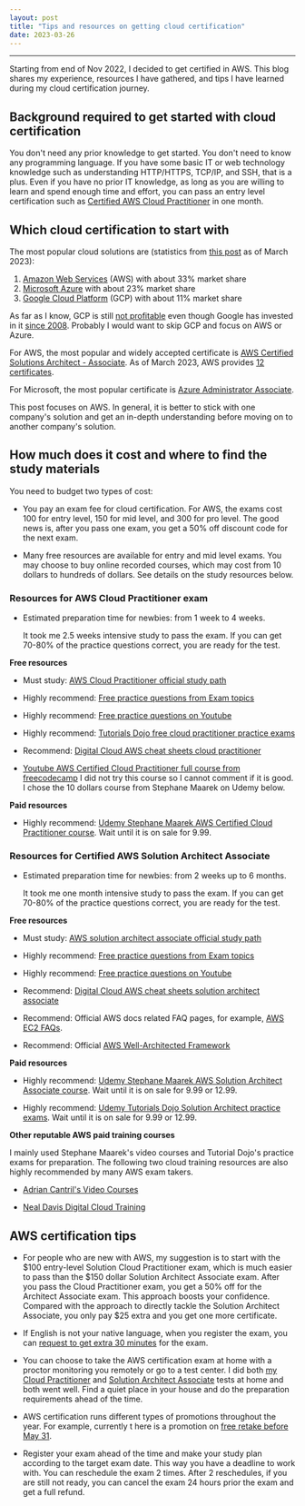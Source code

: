 ```yaml
---
layout: post
title: "Tips and resources on getting cloud certification"
date: 2023-03-26
---
```


---

Starting from end of Nov 2022, I decided to get certified in AWS. This blog shares my experience, resources I have gathered, and tips I have learned during my cloud certification journey. 

## Background required to get started with cloud certification

You don't need any prior knowledge to get started. You don't need to know any programming language. If you have some basic IT or web technology knowledge such as understanding HTTP/HTTPS, TCP/IP, and SSH, that is a plus. Even if you have no prior IT knowledge, as long as you are willing to learn and spend enough time and effort, you can pass an entry level certification such as [Certified AWS Cloud Practitioner](https://aws.amazon.com/certification/certified-cloud-practitioner/) in one month. 

## Which cloud certification to start with

The most popular cloud solutions are (statistics from [this post](https://aag-it.com/the-latest-cloud-computing-statistics/) as of March 2023):

1. [Amazon Web Services](https://aws.amazon.com/) (AWS) with about 33% market share
2. [Microsoft Azure](https://azure.microsoft.com/en-us/) with about 23% market share
3. [Google Cloud Platform](https://cloud.google.com/) (GCP) with about 11% market share

 As far as I know, GCP is still [not profitable](https://www.sdxcentral.com/articles/news/will-google-cloud-ever-be-profitable/2023/02/) even though Google has invested in it [since 2008](https://en.wikipedia.org/wiki/Google_Cloud_Platform). Probably I would want to skip GCP and focus on AWS or Azure. 

For AWS, the most popular and widely accepted certificate is [AWS Certified Solutions Architect - Associate](https://aws.amazon.com/certification/certified-solutions-architect-associate/). As of March 2023, AWS provides [12 certificates](https://aws.amazon.com/certification/exams/?nc2=sb_ce_exm). 

For Microsoft, the most popular certificate is [Azure Administrator Associate](https://learn.microsoft.com/en-us/certifications/azure-administrator/).

This post focuses on AWS. In general, it is better to stick with one company's solution and get an in-depth understanding before moving on to another company's solution. 

## How much does it cost and where to find the study materials

You need to budget two types of cost: 

* You pay an exam fee for cloud certification. For AWS, the exams cost 100 for entry level, 150 for mid level, and 300 for pro level. The good news is, after you pass one exam, you get a 50% off discount code for the next exam. 

* Many free resources are available for entry and mid level exams. You may choose to buy online recorded courses, which may cost from 10 dollars to hundreds of dollars. See details on the study resources below.

### Resources for AWS Cloud Practitioner exam

* Estimated preparation time for newbies: from 1 week to 4 weeks. 
  
  It took me 2.5 weeks intensive study to pass the exam. If you can get 70-80% of the practice questions correct, you are ready for the test. 

**Free resources**

* Must study:  [AWS Cloud Practitioner official study path](https://aws.amazon.com/training/learn-about/cloud-practitioner/)
  
* Highly recommend:  [Free practice questions from Exam topics](https://www.examtopics.com/exams/amazon/aws-certified-cloud-practitioner/)

* Highly recommend: [Free practice questions on Youtube](https://youtu.be/IvvD13aNO68)
  
* Highly recommend: [Tutorials Dojo free cloud practitioner practice exams](https://portal.tutorialsdojo.com/courses/free-aws-certified-cloud-practitioner-practice-exams-sampler/)

* Recommend: [Digital Cloud AWS cheat sheets cloud practitioner](https://digitalcloud.training/category/aws-cheat-sheets/aws-cloud-practitioner/)

* [Youtube AWS Certified Cloud Practitioner full course from freecodecamp](https://www.youtube.com/watch?v=SOTamWNgDKc) I did not try this course so I cannot comment if it is good. I chose the 10 dollars course from Stephane Maarek on Udemy below. 


**Paid resources**

* Highly recommend: [Udemy Stephane Maarek AWS Certified Cloud Practitioner course](https://www.udemy.com/course/aws-certified-cloud-practitioner-new/). Wait until it is on sale for 9.99. 
  
### Resources for Certified AWS Solution Architect Associate 

* Estimated preparation time for newbies: from 2 weeks up to 6 months. 
  
  It took me one month intensive study to pass the exam. If you can get 70-80% of the practice questions correct, you are ready for the test. 

**Free resources**

* Must study: [AWS solution architect associate official study path](https://aws.amazon.com/certification/certified-solutions-architect-associate/)

* Highly recommend:  [Free practice questions from Exam topics](https://www.examtopics.com/exams/amazon/aws-certified-solutions-architect-associate-saa-c03/)

* Highly recommend: [Free practice questions on Youtube](https://www.youtube.com/watch?v=bWjA4MagDSc&list=PL_0RK_1F4sTCdiXliNXqcRRnpiDiXhQLV&index=2)
  
* Recommend: [Digital Cloud AWS cheat sheets solution architect associate](https://digitalcloud.training/category/aws-cheat-sheets/aws-solutions-architect-associate/)

* Recommend: Official AWS docs related FAQ pages, for example, [AWS EC2 FAQs](https://aws.amazon.com/ec2/faqs/).

* Recommend: Official [AWS Well-Architected Framework](https://docs.aws.amazon.com/pdfs/wellarchitected/latest/framework/wellarchitected-framework.pdf#welcome)

**Paid resources**

* Highly recommend: [Udemy Stephane Maarek AWS Solution Architect Associate course](https://www.udemy.com/course/aws-certified-solutions-architect-associate-saa-c03/). Wait until it is on sale for 9.99 or 12.99.
  
* Highly recommend: [Udemy Tutorials Dojo Solution Architect practice exams](https://www.udemy.com/course/aws-certified-solutions-architect-associate-amazon-practice-exams-saa-c03/). Wait until it is on sale for 9.99 or 12.99.  


**Other reputable AWS paid training courses**

I mainly used Stephane Maarek's video courses and Tutorial Dojo's practice exams for preparation. The following two cloud training resources are also highly recommended by many AWS exam takers.

* [Adrian Cantril's Video Courses](https://learn.cantrill.io)
  
* [Neal Davis Digital Cloud Training](https://digitalcloud.training/)

## AWS certification tips 

* For people who are new with AWS, my suggestion is to start with the $100 entry-level Solution Cloud Practitioner exam, which is much easier to pass than the $150 dollar Solution Architect Associate exam. After you pass the Cloud Practitioner exam, you get a 50% off for the Architect Associate exam. This approach boosts your confidence. Compared with the approach to directly tackle the Solution Architect Associate, you only pay $25 extra and you get one more certificate. 
  
* If English is not your native language, when you register the exam, you can [request to get extra 30 minutes](https://aws.amazon.com/certification/policies/before-testing/) for the exam. 
  
* You can choose to take the AWS certification exam at home with a proctor monitoring you remotely or go to a test center. I did both [my Cloud Practitioner](https://www.credly.com/badges/5bd9a734-b3fa-4563-bd1a-3d7f3270d012/) and [Solution Architect Associate](https://www.credly.com/badges/f4c482ea-c4a9-4c59-8800-b082b8ff2758/) tests at home and both went well. Find a quiet place in your house and do the preparation requirements ahead of the time. 

* AWS certification runs different types of promotions throughout the year. For example, currently t here is a promotion on [free retake before May 31](https://home.pearsonvue.com/Clients/Amazon-Web-Services/free-retake.aspx).

* Register your exam ahead of the time and make your study plan according to the target exam date. This way you have a deadline to work with. You can reschedule the exam 2 times. After 2 reschedules, if you are still not ready, you can cancel the exam 24 hours prior the exam and get a full refund. 




